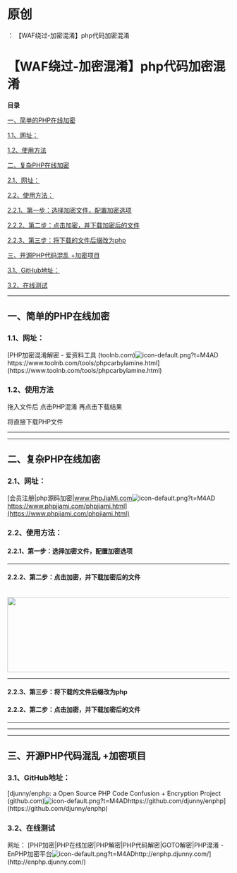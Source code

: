 # 原创
：  【WAF绕过-加密混淆】php代码加密混淆

# 【WAF绕过-加密混淆】php代码加密混淆

**目录**

[一、简单的PHP在线加密](#%E4%B8%80%E3%80%81%E7%AE%80%E5%8D%95%E7%9A%84PHP%E5%9C%A8%E7%BA%BF%E5%8A%A0%E5%AF%86)

[1.1、网址：](#1.1%E3%80%81%E7%BD%91%E5%9D%80%EF%BC%9A)

[1.2、使用方法](#1.2%E3%80%81%E4%BD%BF%E7%94%A8%E6%96%B9%E6%B3%95)

[二、复杂PHP在线加密](#%E4%BA%8C%E3%80%81%E5%A4%8D%E6%9D%82PHP%E5%9C%A8%E7%BA%BF%E5%8A%A0%E5%AF%86)

[2.1、网址：](#2.1%E3%80%81%E7%BD%91%E5%9D%80%EF%BC%9A)

[2.2、使用方法：](#2.2%E3%80%81%E4%BD%BF%E7%94%A8%E6%96%B9%E6%B3%95%EF%BC%9A)

[2.2.1、第一步：选择加密文件，配置加密选项](#2.2.1%E3%80%81%E7%AC%AC%E4%B8%80%E6%AD%A5%EF%BC%9A%E9%80%89%E6%8B%A9%E5%8A%A0%E5%AF%86%E6%96%87%E4%BB%B6%EF%BC%8C%E9%85%8D%E7%BD%AE%E5%8A%A0%E5%AF%86%E9%80%89%E9%A1%B9)

[2.2.2、第二步：点击加密，并下载加密后的文件](#2.2.2%E3%80%81%E7%AC%AC%E4%BA%8C%E6%AD%A5%EF%BC%9A%E7%82%B9%E5%87%BB%E5%8A%A0%E5%AF%86%EF%BC%8C%E5%B9%B6%E4%B8%8B%E8%BD%BD%E5%8A%A0%E5%AF%86%E5%90%8E%E7%9A%84%E6%96%87%E4%BB%B6)

[2.2.3、第三步：将下载的文件后缀改为php](#2.2.3%E3%80%81%E7%AC%AC%E4%B8%89%E6%AD%A5%EF%BC%9A%E5%B0%86%E4%B8%8B%E8%BD%BD%E7%9A%84%E6%96%87%E4%BB%B6%E5%90%8E%E7%BC%80%E6%94%B9%E4%B8%BAphp)

[三、开源PHP代码混乱 +加密项目](#%E4%B8%89%E3%80%81%E5%BC%80%E6%BA%90PHP%E4%BB%A3%E7%A0%81%E6%B7%B7%E4%B9%B1%20%2B%E5%8A%A0%E5%AF%86%E9%A1%B9%E7%9B%AE)

[3.1、GitHub地址：](#3.1%E3%80%81GitHub%E5%9C%B0%E5%9D%80%EF%BC%9A)

[3.2、在线测试](#3.2%E3%80%81%E5%9C%A8%E7%BA%BF%E6%B5%8B%E8%AF%95)

---


## 一、简单的PHP在线加密

> 
<h3>1.1、网址：</h3>
[PHP加密混淆解密 - 爱资料工具 (toolnb.com)<img alt="icon-default.png?t=M4AD" src="https://csdnimg.cn/release/blog_editor_html/release2.1.3/ckeditor/plugins/CsdnLink/icons/icon-default.png?t=M4AD"/>https://www.toolnb.com/tools/phpcarbylamine.html](https://www.toolnb.com/tools/phpcarbylamine.html)


> 
<h3>1.2、使用方法</h3>
拖入文件后
点击PHP混淆
再点击下载结果



将直接下载PHP文件





---


---


## 二、复杂PHP在线加密

> 
<h3>2.1、网址：</h3>

[会员注册|php源码加密|www.PhpJiaMi.com<img alt="icon-default.png?t=M4AD" src="https://csdnimg.cn/release/blog_editor_html/release2.1.3/ckeditor/plugins/CsdnLink/icons/icon-default.png?t=M4AD"/>https://www.phpjiami.com/phpjiami.html](https://www.phpjiami.com/phpjiami.html)


> 
<h3>2.2、使用方法：</h3>
<h4>2.2.1、第一步：选择加密文件，配置加密选项</h4>

<hr/>
<h4>2.2.2、第二步：点击加密，并下载加密后的文件</h4>

 <img alt="" height="170" src="https://img-blog.csdnimg.cn/8e5489e521ae443caa8bda7e682addf4.png" width="929"/>
<hr/>
<h4>2.2.3、第三步：将下载的文件后缀改为php</h4>


#### 2.2.2、第二步：点击加密，并下载加密后的文件

---


---


---


## 三、开源PHP代码混乱 +加密项目

> 
<h3>3.1、GitHub地址：</h3>
[djunny/enphp: a Open Source PHP Code Confusion + Encryption Project (github.com)<img alt="icon-default.png?t=M4AD" src="https://csdnimg.cn/release/blog_editor_html/release2.1.3/ckeditor/plugins/CsdnLink/icons/icon-default.png?t=M4AD"/>https://github.com/djunny/enphp](https://github.com/djunny/enphp)


> 
<h3>3.2、在线测试</h3>
网址：
[PHP加密|PHP在线加密|PHP解密|PHP代码解密|GOTO解密|PHP混淆 - EnPHP加密平台<img alt="icon-default.png?t=M4AD" src="https://csdnimg.cn/release/blog_editor_html/release2.1.3/ckeditor/plugins/CsdnLink/icons/icon-default.png?t=M4AD"/>http://enphp.djunny.com/](http://enphp.djunny.com/)



